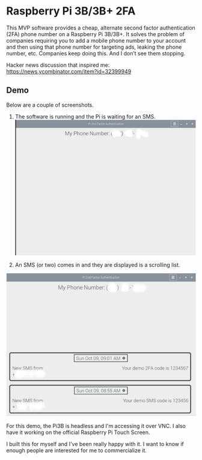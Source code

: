 # Raspberry Pi 3B/3B+ 2FA

This MVP software provides a cheap, alternate second factor authentication (2FA) phone number on a Raspberry Pi 3B/3B+.  It solves the problem of companies requiring you to add a mobile phone number to your account and then using that phone number for targeting ads, leaking the phone number, etc. Companies keep doing this.  And I don’t see them stopping.

Hacker news discussion that inspired me:
https://news.ycombinator.com/item?id=32399949

## Demo
Below are a couple of screenshots.
1.  The software is running and the Pi is waiting for an SMS.  <br />
![Screenshot](waiting.png)  

2.  An SMS (or two) comes in and they are displayed is a scrolling list.

![Screenshot](with-messages.png)

For this demo, the Pi3B is headless and I'm accessing it over VNC.  I also have it working on the official Raspberry Pi Touch Screen.

I built this for myself and I've been really happy with it.  I want to know if enough people are interested for me to commercialize it.


